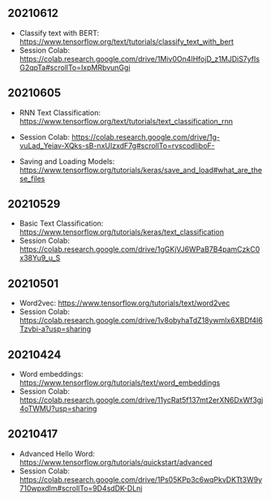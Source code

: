 ## 20210612

- Classify text with BERT: https://www.tensorflow.org/text/tutorials/classify_text_with_bert
- Session Colab: https://colab.research.google.com/drive/1Miv0On4lHfojD_z1MJDiS7yfIsG2qpTa#scrollTo=IxpMRbvunGgi

## 20210605

- RNN Text Classification: https://www.tensorflow.org/text/tutorials/text_classification_rnn
- Session Colab: https://colab.research.google.com/drive/1g-vuLad_Yeiav-XQks-sB-nxUIzxdF7g#scrollTo=rvscodIiboF-

- Saving and Loading Models: https://www.tensorflow.org/tutorials/keras/save_and_load#what_are_these_files

## 20210529

- Basic Text Classification: https://www.tensorflow.org/tutorials/keras/text_classification
- Session Colab: https://colab.research.google.com/drive/1gGKjVJ6WPaB7B4pamCzkC0x38Yu9_u_S

## 20210501

- Word2vec: https://www.tensorflow.org/tutorials/text/word2vec
- Session Colab: https://colab.research.google.com/drive/1v8obyhaTdZ18ywmlx6XBDf4I6Tzvbi-a?usp=sharing

## 20210424

- Word embeddings: https://www.tensorflow.org/tutorials/text/word_embeddings
- Session Colab: https://colab.research.google.com/drive/11ycRat5f137mt2erXN6DxWf3gj4oTWMU?usp=sharing

## 20210417

- Advanced Hello Word: https://www.tensorflow.org/tutorials/quickstart/advanced
- Session Colab: https://colab.research.google.com/drive/1Ps05KPp3c6wqPkvDKTt3W9y710wpxdlm#scrollTo=9D4sdDK-DLnj

